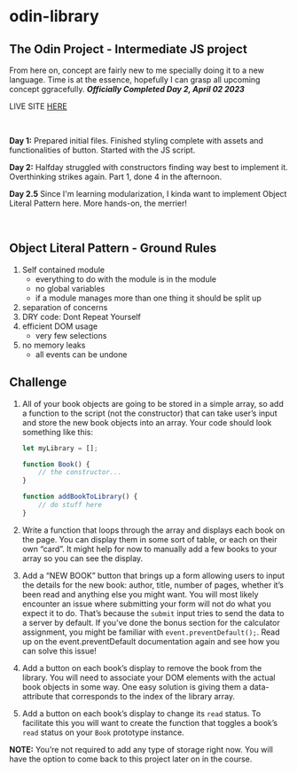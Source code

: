 # odin-library

## The Odin Project - Intermediate JS project

<!-- ## Warning! This is a work in progress -->

From here on, concept are fairly new to me specially doing it to a new language. Time is at the essence, hopefully I can grasp all upcoming concept ggracefully. **_Officially Completed Day 2, April 02 2023_**

LIVE SITE [HERE](https://hello-damiro.github.io/odin-library)

</br>

**Day 1:** Prepared initial files. Finished styling complete with assets and functionalities of button. Started with the JS script.

**Day 2:** Halfday struggled with constructors finding way best to implement it. Overthinking strikes again. Part 1, done 4 in the afternoon.

**Day 2.5** Since I'm learning modularization, I kinda want to implement Object Literal Pattern here. More hands-on, the merrier!

</br>

## Object Literal Pattern - Ground Rules

1. Self contained module
    * everything to do with the module is in the module
    * no global variables
    * if a module manages more than one thing it should be split up
2. separation of concerns
3. DRY code: Dont Repeat Yourself
4. efficient DOM usage
    * very few selections
5. no memory leaks
    * all events can be undone

## Challenge

1. All of your book objects are going to be stored in a simple array, so add a function to the script (not the constructor) that can take user’s input and store the new book objects into an array. Your code should look something like this:

    ```js
    let myLibrary = [];

    function Book() {
        // the constructor...
    }

    function addBookToLibrary() {
        // do stuff here
    }
    ```

2. Write a function that loops through the array and displays each book on the page. You can display them in some sort of table, or each on their own “card”. It might help for now to manually add a few books to your array so you can see the display.

3. Add a “NEW BOOK” button that brings up a form allowing users to input the details for the new book: author, title, number of pages, whether it’s been read and anything else you might want. You will most likely encounter an issue where submitting your form will not do what you expect it to do. That’s because the `submit` input tries to send the data to a server by default. If you’ve done the bonus section for the calculator assignment, you might be familiar with `event.preventDefault();`. Read up on the event.preventDefault documentation again and see how you can solve this issue!

4. Add a button on each book’s display to remove the book from the library. You will need to associate your DOM elements with the actual book objects in some way. One easy solution is giving them a data-attribute that corresponds to the index of the library array.

5. Add a button on each book’s display to change its `read` status. To facilitate this you will want to create the function that toggles a book’s `read` status on your `Book` prototype instance.

**NOTE:** You’re not required to add any type of storage right now. You will have the option to come back to this project later on in the course.
